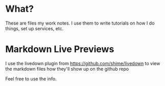 # What?

These are files my work notes. I use them to write tutorials on how I do things, set up services, etc.


# Markdown Live Previews

I use the livedown plugin from https://github.com/shime/livedown to view the
markdown files how they'll show up on the github repo

Feel free to use the info.
